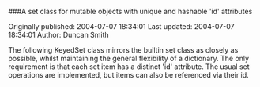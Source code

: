 ###A set class for mutable objects with unique and hashable 'id' attributes

Originally published: 2004-07-07 18:34:01
Last updated: 2004-07-07 18:34:01
Author: Duncan Smith

The following KeyedSet class mirrors the builtin set class as closely as possible, whilst maintaining the general flexibility of a dictionary.  The only requirement is that each set item has a distinct 'id' attribute.  The usual set operations are implemented, but items can also be referenced via their id.